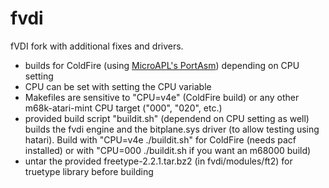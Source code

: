 # fvdi
fVDI fork with additional fixes and drivers.

- builds for ColdFire (using [MicroAPL's PortAsm](http://microapl.com/Porting/ColdFire/pacf_download.html)) depending on CPU setting
- CPU can be set with setting the CPU variable
- Makefiles are sensitive to "CPU=v4e" (ColdFire build) or any other m68k-atari-mint CPU target ("000", "020", etc.)
- provided build script "buildit.sh" (dependend on CPU setting as well) builds the fvdi engine and the bitplane.sys driver 
  (to allow testing using hatari). Build with "CPU=v4e ./buildit.sh" for ColdFire (needs pacf installed) or with 
  "CPU=000 ./buildit.sh if you want an m68000 build)
- untar the provided freetype-2.2.1.tar.bz2 (in fvdi/modules/ft2) for truetype library before building

